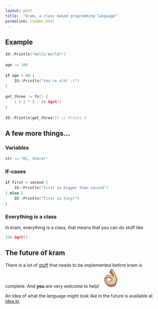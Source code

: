 ```yaml
---
layout: post
title:  "Kram, a class based programming language"
permalink: /index.html
---
```


## Example

``` go
IO::Println("Hello World!")

age := 100

if age > 90 {
    IO::Println("You're old! :)")
}

get_three := fn() {
    1 + 2 * 3 - 16.Sqrt()
}

IO::Println(get_three()) // Prints 3
```

## A few more things...

### Variables

~~~go
str := "Hi, there!"
~~~

### If-cases

~~~ go
if first > second {
    IO::Println("first is bigger than second")
} else {
    IO::Println("first is tiny!")
}
~~~

### Everything is a class

In kram, everything is a class, that means that you can do stuff like

~~~go
150.Sqrt()
~~~

## The future of kram

There is a lot of [stuff](https://github.com/kram/kram/labels/Feature) that needs to be implemented before kram is complete. And **you** are very welcome to help! <img src="/assets/general/emoji/ok_hand.png" alt=":ok_hand:" class="emoji" />

An idea of what the language might look like in the future is available at [idea.kr](https://github.com/kram/kram/blob/master/idea.kr).
